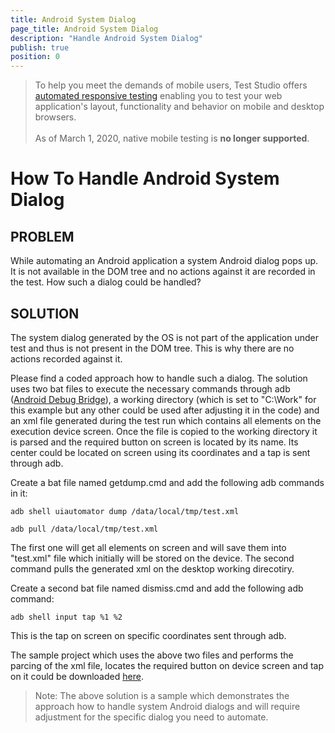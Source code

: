 ```yaml
---
title: Android System Dialog
page_title: Android System Dialog 
description: "Handle Android System Dialog"
publish: true
position: 0
---
```


> To help you meet the demands of mobile users, Test Studio offers <a href="https://www.telerik.com/teststudio/automated-website-responsive-testing" target="_blank">automated responsive testing</a> enabling you to test your web application's layout, functionality and behavior on mobile and desktop browsers.
><br>
><br>
> As of March 1, 2020, native mobile testing is __no longer supported__.


# How To Handle Android System Dialog

## PROBLEM

While automating an Android application a system Android dialog pops up. It is not available in the DOM tree and no actions against it are recorded in the test. How such a dialog could be handled? 

## SOLUTION

The system dialog generated by the OS is not part of the application under test and thus is not present in the DOM tree. This is why there are no actions recorded against it.

Please find a coded approach how to handle such a dialog. The solution uses two bat files to execute the necessary commands through adb (<a href="https://developer.android.com/studio/command-line/adb.html" target="_blank">Android Debug Bridge</a>), a working directory (which is set to "C:\Work\" for this example but any other could be used after adjusting it in the code) and an xml file generated during the test run which contains all elements on the execution device screen. Once the file is copied to the working directory it is parsed and the required button on screen is located by its name. Its center could be located on screen using its coordinates and a tap is sent through adb.

Create a bat file named getdump.cmd and add the following adb commands in it:

```
adb shell uiautomator dump /data/local/tmp/test.xml

adb pull /data/local/tmp/test.xml
```

The first one will get all elements on screen and will save them into "test.xml" file which initially will be stored on the device. The second command pulls the generated xml on the desktop working direcotiry.

Create a second bat file named dismiss.cmd and add the following adb command:

```
adb shell input tap %1 %2
```

This is the tap on screen on specific coordinates sent through adb.

The sample project which uses the above two files and performs the parcing of the xml file, locates the required button on device screen and tap on it could be downloaded <a href="/samples/HandleAndroidSystemDialog.zip" target="_blank">here</a>.

>Note: The above solution is a sample which demonstrates the approach how to handle system Android dialogs and will require adjustment for the specific dialog you need to automate.